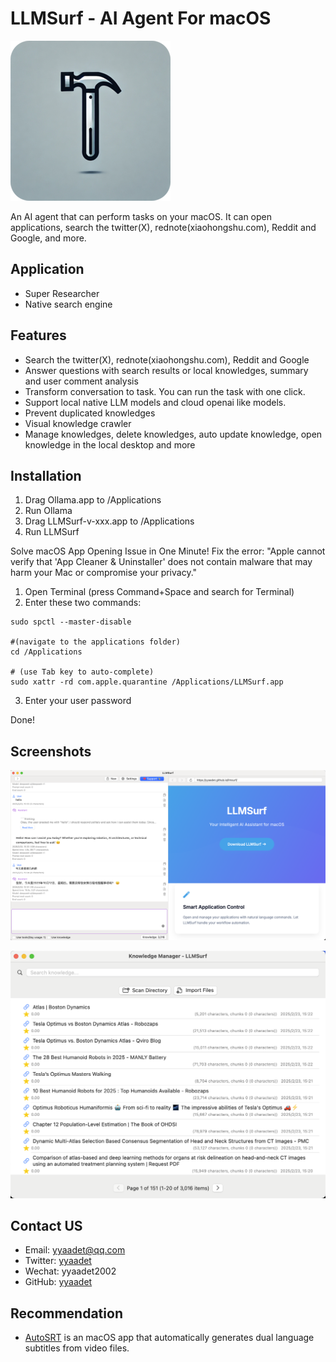 # LLMSurf - AI Agent For macOS

![LLMSurf](https://raw.githubusercontent.com/yyaadet/llmsurf/main/images/logo.png)

An AI agent that can perform tasks on your macOS. It can open applications, search the twitter(X), rednote(xiaohongshu.com), Reddit and Google, and more.

## Application 

- Super Researcher
- Native search engine

## Features

- Search the twitter(X), rednote(xiaohongshu.com), Reddit and Google
- Answer questions with search results or local knowledges, summary and user comment analysis
- Transform conversation to task. You can run the task with one click.
- Support local native LLM models and cloud openai like models.
- Prevent duplicated knowledges
- Visual knowledge crawler
- Manage knowledges, delete knowledges, auto update knowledge, open knowledge in the local desktop and more

## Installation

1. Drag Ollama.app to /Applications
2. Run Ollama
3. Drag LLMSurf-v-xxx.app to /Applications
4. Run LLMSurf


Solve macOS App Opening Issue in One Minute! Fix the error: "Apple cannot verify that 'App Cleaner & Uninstaller' does not contain malware that may harm your Mac or compromise your privacy."

1. Open Terminal (press Command+Space and search for Terminal)
2. Enter these two commands:

```shell
sudo spctl --master-disable

#(navigate to the applications folder)
cd /Applications 

# (use Tab key to auto-complete)
sudo xattr -rd com.apple.quarantine /Applications/LLMSurf.app 
```
3. Enter your user password

Done!

## Screenshots

![Main](https://raw.githubusercontent.com/yyaadet/llmsurf/main/screenshots/main.png)

![Main](https://raw.githubusercontent.com/yyaadet/llmsurf/main/screenshots/knowledge_manage.png)

## Contact US

- Email: yyaadet@qq.com
- Twitter: [yyaadet](https://twitter.com/yyaadet)
- Wechat: yyaadet2002
- GitHub: [yyaadet](https://github.com/yyaadet)

## Recommendation

- [AutoSRT](https://github.com/yyaadet/autosrt_page) is an macOS app that automatically generates dual language subtitles from video files.